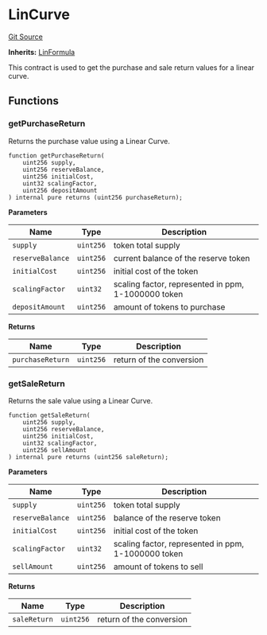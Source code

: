 # LinCurve
[Git Source](https://github.com/dustinstacy/boncurs/blob/7928cae257b46ede89b50d06eaae18601fcd0340/contracts/linear/LinCurve.sol)

**Inherits:**
[LinFormula](/contracts/linear/utils/LinFormula.sol/abstract.LinFormula.md)

This contract is used to get the purchase and sale return values for a linear curve.


## Functions
### getPurchaseReturn

Returns the purchase value using a Linear Curve.


```solidity
function getPurchaseReturn(
    uint256 supply,
    uint256 reserveBalance,
    uint256 initialCost,
    uint32 scalingFactor,
    uint256 depositAmount
) internal pure returns (uint256 purchaseReturn);
```
**Parameters**

|Name|Type|Description|
|----|----|-----------|
|`supply`|`uint256`|token total supply|
|`reserveBalance`|`uint256`|current balance of the reserve token|
|`initialCost`|`uint256`|initial cost of the token|
|`scalingFactor`|`uint32`|scaling factor, represented in ppm, 1-1000000  token|
|`depositAmount`|`uint256`|amount of tokens to purchase|

**Returns**

|Name|Type|Description|
|----|----|-----------|
|`purchaseReturn`|`uint256`|return of the conversion|


### getSaleReturn

Returns the sale value using a Linear Curve.


```solidity
function getSaleReturn(
    uint256 supply,
    uint256 reserveBalance,
    uint256 initialCost,
    uint32 scalingFactor,
    uint256 sellAmount
) internal pure returns (uint256 saleReturn);
```
**Parameters**

|Name|Type|Description|
|----|----|-----------|
|`supply`|`uint256`|token total supply|
|`reserveBalance`|`uint256`|balance of the reserve token|
|`initialCost`|`uint256`|initial cost of the token|
|`scalingFactor`|`uint32`|scaling factor, represented in ppm, 1-1000000  token|
|`sellAmount`|`uint256`|amount of tokens to sell|

**Returns**

|Name|Type|Description|
|----|----|-----------|
|`saleReturn`|`uint256`|return of the conversion|


